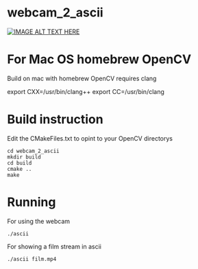 # webcam_2_ascii


[![IMAGE ALT TEXT HERE](https://img.youtube.com/vi/2UrV54EdGpM/0.jpg)](https://www.youtube.com/watch?v=2UrV54EdGpM)


# For Mac OS homebrew OpenCV
Build on mac with homebrew OpenCV requires clang

export CXX=/usr/bin/clang++
export CC=/usr/bin/clang

# Build instruction
Edit the CMakeFiles.txt to opint to your OpenCV directorys

```
cd webcam_2_ascii
mkdir build
cd build
cmake ..
make
```

# Running

For using the webcam
```
./ascii 
```

For showing a film stream in ascii
```
./ascii film.mp4
```
